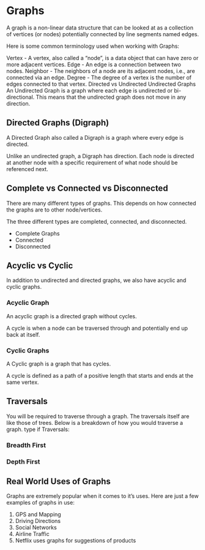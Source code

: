 # Graphs
A graph is a non-linear data structure that can be looked at as a collection of vertices (or nodes) potentially connected by line segments named edges.

Here is some common terminology used when working with Graphs:

Vertex - A vertex, also called a “node”, is a data object that can have zero or more adjacent vertices.
Edge - An edge is a connection between two nodes.
Neighbor - The neighbors of a node are its adjacent nodes, i.e., are connected via an edge.
Degree - The degree of a vertex is the number of edges connected to that vertex.
Directed vs Undirected
Undirected Graphs
An Undirected Graph is a graph where each edge is undirected or bi-directional. This means that the undirected graph does not move in any direction.

## Directed Graphs (Digraph)
A Directed Graph also called a Digraph is a graph where every edge is directed.

Unlike an undirected graph, a Digraph has direction. Each node is directed at another node with a specific requirement of what node should be referenced next.

## Complete vs Connected vs Disconnected
There are many different types of graphs. This depends on how connected the graphs are to other node/vertices.

The three different types are completed, connected, and disconnected.
* Complete Graphs
* Connected
* Disconnected

## Acyclic vs Cyclic
In addition to undirected and directed graphs, we also have acyclic and cyclic graphs.

### Acyclic Graph
An acyclic graph is a directed graph without cycles.

A cycle is when a node can be traversed through and potentially end up back at itself.

### Cyclic Graphs
A Cyclic graph is a graph that has cycles.

A cycle is defined as a path of a positive length that starts and ends at the same vertex.

## Traversals
You will be required to traverse through a graph. The traversals itself are like those of trees. Below is a breakdown of how you would traverse a graph.
type if Traversals:
### Breadth First
### Depth First

## Real World Uses of Graphs
Graphs are extremely popular when it comes to it’s uses. Here are just a few examples of graphs in use:

1. GPS and Mapping
2. Driving Directions
3. Social Networks
4. Airline Traffic
5. Netflix uses graphs for suggestions of products
